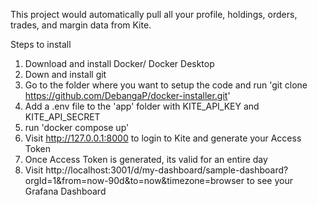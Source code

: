 This project would automatically pull all your profile, holdings, orders, trades, and margin data from Kite.


Steps to install
1. Download and install Docker/ Docker Desktop
2. Down and install git
3. Go to the folder where you want to setup the code and run 'git clone https://github.com/DebangaP/docker-installer.git'
4. Add a .env file to the 'app' folder with KITE_API_KEY and KITE_API_SECRET
5. run 'docker compose up'
6. Visit http://127.0.0.1:8000 to login to Kite and generate your Access Token
7. Once Access Token is generated, its valid for an entire day
8. Visit http://localhost:3001/d/my-dashboard/sample-dashboard?orgId=1&from=now-90d&to=now&timezone=browser to see your Grafana Dashboard
